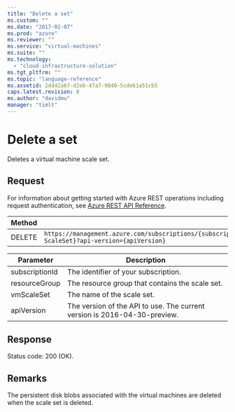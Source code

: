 ```yaml
---
title: "Delete a set"
ms.custom: ""
ms.date: "2017-02-07"
ms.prod: "azure"
ms.reviewer: ""
ms.service: "virtual-machines"
ms.suite: ""
ms.technology: 
  - "cloud-infrastructure-solution"
ms.tgt_pltfrm: ""
ms.topic: "language-reference"
ms.assetid: 2dd42a67-d2eb-47a7-9840-5cde61a51cb5
caps.latest.revision: 8
ms.author: "davidmu"
manager: "timlt"
---
```

# Delete a set
Deletes a virtual machine scale set.    
    
## Request 

For information about getting started with Azure REST operations including request authentication, see [Azure REST API Reference](../../index.md). 

|Method|Request URI|    
|------------|-----------------|    
|DELETE|`https://management.azure.com/subscriptions/{subscriptionId}/resourceGroups/{resourceGroup}/providers/Microsoft.Compute/VirtualMachineScaleSets/{vm-ScaleSet}?api-version={apiVersion}`|    

| Parameter | Description |
| --------- | ----------- |
| subscriptionId | The identifier of your subscription. |
| resourceGroup | The resource group that contains the scale set. |
| vmScaleSet | The name of the scale set. |
| apiVersion | The version of the API to use. The current version is 2016-04-30-preview. |

## Response    

Status code: 200 (OK).    
    
## Remarks    

The persistent disk blobs associated with the virtual machines are deleted when the scale set is deleted.